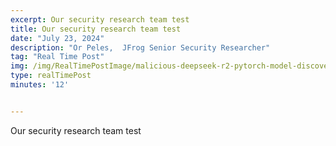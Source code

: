 ```yaml
---
excerpt: Our security research team test
title: Our security research team test
date: "July 23, 2024"
description: "Or Peles,  JFrog Senior Security Researcher"
tag: "Real Time Post"
img: /img/RealTimePostImage/malicious-deepseek‑r2-pytorch-model-discovered-hosting-xmrig-miner.png
type: realTimePost
minutes: '12'


---
```



Our security research team test

